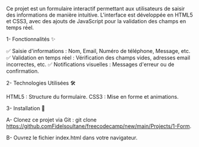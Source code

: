 Ce projet est un formulaire interactif permettant aux utilisateurs de saisir des informations de manière intuitive.
L'interface est développée en HTML5 et CSS3, avec des ajouts de JavaScript pour la validation des champs en temps réel.

1- Fonctionnalités ✨

✅ Saisie d'informations : Nom, Email, Numéro de téléphone, Message, etc.
✅ Validation en temps réel : Vérification des champs vides, adresses email incorrectes, etc.
✅ Notifications visuelles : Messages d'erreur ou de confirmation.

2- Technologies Utilisées 🛠️

HTML5 : Structure du formulaire.
CSS3 : Mise en forme et animations.

3- Installation 🚀

A- Clonez ce projet via Git :
git clone https://github.comFidelsoultane/freecodecamp/new/main/Projects/1-Form.

B-  Ouvrez le fichier index.html dans votre navigateur.
